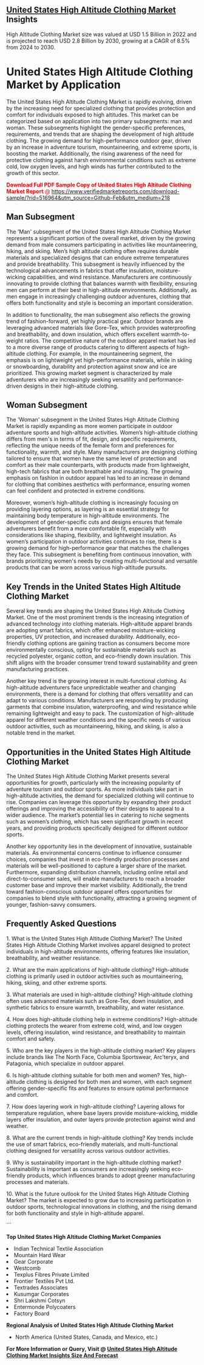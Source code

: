 <h2><a href="https://www.verifiedmarketreports.com/download-sample/?rid=516964&amp;utm_source=Github-Feb&amp;utm_medium=218" target="_blank">United States High Altitude Clothing Market</a> Insights</h2><p>High Altitude Clothing Market size was valued at USD 1.5 Billion in 2022 and is projected to reach USD 2.8 Billion by 2030, growing at a CAGR of 8.5% from 2024 to 2030.</p><p> <h1>United States High Altitude Clothing Market by Application</h1> <p>The United States High Altitude Clothing Market is rapidly evolving, driven by the increasing need for specialized clothing that provides protection and comfort for individuals exposed to high altitudes. This market can be categorized based on application into two primary subsegments: man and woman. These subsegments highlight the gender-specific preferences, requirements, and trends that are shaping the development of high altitude clothing. The growing demand for high-performance outdoor gear, driven by an increase in adventure tourism, mountaineering, and extreme sports, is boosting the market. Additionally, the rising awareness of the need for protective clothing against harsh environmental conditions such as extreme cold, low oxygen levels, and high winds has further contributed to the growth of this sector. <p><span class=""><span style="color: #ff0000;"><strong>Download Full PDF Sample Copy of United States High Altitude Clothing Market Report</strong> @ </span><a href="https://www.verifiedmarketreports.com/download-sample/?rid=516964&amp;utm_source=Github-Feb&amp;utm_medium=218" target="_blank">https://www.verifiedmarketreports.com/download-sample/?rid=516964&amp;utm_source=Github-Feb&amp;utm_medium=218</a></span></p> <h2>Man Subsegment</h2> <p>The 'Man' subsegment of the United States High Altitude Clothing Market represents a significant portion of the overall market, driven by the growing demand from male consumers participating in activities like mountaineering, hiking, and skiing. Men’s high altitude clothing often requires durable materials and specialized designs that can endure extreme temperatures and provide breathability. This subsegment is heavily influenced by the technological advancements in fabrics that offer insulation, moisture-wicking capabilities, and wind resistance. Manufacturers are continuously innovating to provide clothing that balances warmth with flexibility, ensuring men can perform at their best in high-altitude environments. Additionally, as men engage in increasingly challenging outdoor adventures, clothing that offers both functionality and style is becoming an important consideration. <p>In addition to functionality, the man subsegment also reflects the growing trend of fashion-forward, yet highly practical gear. Outdoor brands are leveraging advanced materials like Gore-Tex, which provides waterproofing and breathability, and down insulation, which offers excellent warmth-to-weight ratios. The competitive nature of the outdoor apparel market has led to a more diverse range of products catering to different aspects of high-altitude clothing. For example, in the mountaineering segment, the emphasis is on lightweight yet high-performance materials, while in skiing or snowboarding, durability and protection against snow and ice are prioritized. This growing market segment is characterized by male adventurers who are increasingly seeking versatility and performance-driven designs in their high-altitude clothing. <h2>Woman Subsegment</h2> <p>The 'Woman' subsegment in the United States High Altitude Clothing Market is rapidly expanding as more women participate in outdoor adventure sports and high-altitude activities. Women’s high-altitude clothing differs from men's in terms of fit, design, and specific requirements, reflecting the unique needs of the female form and preferences for functionality, warmth, and style. Many manufacturers are designing clothing tailored to ensure that women have the same level of protection and comfort as their male counterparts, with products made from lightweight, high-tech fabrics that are both breathable and insulating. The growing emphasis on fashion in outdoor apparel has led to an increase in demand for clothing that combines aesthetics with performance, ensuring women can feel confident and protected in extreme conditions. <p>Moreover, women’s high-altitude clothing is increasingly focusing on providing layering options, as layering is an essential strategy for maintaining body temperature in high-altitude environments. The development of gender-specific cuts and designs ensures that female adventurers benefit from a more comfortable fit, especially with considerations like shaping, flexibility, and lightweight insulation. As women’s participation in outdoor activities continues to rise, there is a growing demand for high-performance gear that matches the challenges they face. This subsegment is benefiting from continuous innovation, with brands prioritizing women's needs by creating multi-functional and versatile products that can be worn across various high-altitude pursuits. <h2>Key Trends in the United States High Altitude Clothing Market</h2> <p>Several key trends are shaping the United States High Altitude Clothing Market. One of the most prominent trends is the increasing integration of advanced technology into clothing materials. High-altitude apparel brands are adopting smart fabrics, which offer enhanced moisture-wicking properties, UV protection, and increased durability. Additionally, eco-friendly clothing options are gaining traction as consumers become more environmentally conscious, opting for sustainable materials such as recycled polyester, organic cotton, and eco-friendly down insulation. This shift aligns with the broader consumer trend toward sustainability and green manufacturing practices. <p>Another key trend is the growing interest in multi-functional clothing. As high-altitude adventurers face unpredictable weather and changing environments, there is a demand for clothing that offers versatility and can adapt to various conditions. Manufacturers are responding by producing garments that combine insulation, waterproofing, and wind resistance while remaining lightweight and easy to pack. The customization of high-altitude apparel for different weather conditions and the specific needs of various outdoor activities, such as mountaineering, hiking, and skiing, is also a notable trend in the market. <h2>Opportunities in the United States High Altitude Clothing Market</h2> <p>The United States High Altitude Clothing Market presents several opportunities for growth, particularly with the increasing popularity of adventure tourism and outdoor sports. As more individuals take part in high-altitude activities, the demand for specialized clothing will continue to rise. Companies can leverage this opportunity by expanding their product offerings and improving the accessibility of their designs to appeal to a wider audience. The market’s potential lies in catering to niche segments such as women’s clothing, which has seen significant growth in recent years, and providing products specifically designed for different outdoor sports. <p>Another key opportunity lies in the development of innovative, sustainable materials. As environmental concerns continue to influence consumer choices, companies that invest in eco-friendly production processes and materials will be well-positioned to capture a larger share of the market. Furthermore, expanding distribution channels, including online retail and direct-to-consumer sales, will enable manufacturers to reach a broader customer base and improve their market visibility. Additionally, the trend toward fashion-conscious outdoor apparel offers opportunities for companies to blend style with functionality, attracting a growing segment of younger, fashion-savvy consumers. <h2>Frequently Asked Questions</h2> <p>1. What is the United States High Altitude Clothing Market? The United States High Altitude Clothing Market involves apparel designed to protect individuals in high-altitude environments, offering features like insulation, breathability, and weather resistance.</p> <p>2. What are the main applications of high-altitude clothing? High-altitude clothing is primarily used in outdoor activities such as mountaineering, hiking, skiing, and other extreme sports.</p> <p>3. What materials are used in high-altitude clothing? High-altitude clothing often uses advanced materials such as Gore-Tex, down insulation, and synthetic fabrics to ensure warmth, breathability, and water resistance.</p> <p>4. How does high-altitude clothing help in extreme conditions? High-altitude clothing protects the wearer from extreme cold, wind, and low oxygen levels, offering insulation, wind resistance, and breathability to maintain comfort and safety.</p> <p>5. Who are the key players in the high-altitude clothing market? Key players include brands like The North Face, Columbia Sportswear, Arc'teryx, and Patagonia, which specialize in outdoor apparel.</p> <p>6. Is high-altitude clothing suitable for both men and women? Yes, high-altitude clothing is designed for both men and women, with each segment offering gender-specific fits and features to ensure optimal performance and comfort.</p> <p>7. How does layering work in high-altitude clothing? Layering allows for temperature regulation, where base layers provide moisture-wicking, middle layers offer insulation, and outer layers provide protection against wind and weather.</p> <p>8. What are the current trends in high-altitude clothing? Key trends include the use of smart fabrics, eco-friendly materials, and multi-functional clothing designed for versatility across various outdoor activities.</p> <p>9. Why is sustainability important in the high-altitude clothing market? Sustainability is important as consumers are increasingly seeking eco-friendly products, which influences brands to adopt greener manufacturing processes and materials.</p> <p>10. What is the future outlook for the United States High Altitude Clothing Market? The market is expected to grow due to increasing participation in outdoor sports, technological innovations in clothing, and the rising demand for both functionality and style in high-altitude apparel.</p> ```</p><p><strong>Top United States High Altitude Clothing Market Companies</strong></p><div data-test-id=""><p><li>Indian Technical Textile Association</li><li> Mountain Hard Wear</li><li> Gear Corporate</li><li> Westcomb</li><li> Texplus Fibres Private Limited</li><li> Frontier Textiles Pvt Ltd.</li><li> Textrades Associates</li><li> Kusumgar Corporates</li><li> Shri Lakshmi Cotsyn</li><li> Entermonde Polycoaters</li><li> Factory Board</li></p><div><strong>Regional Analysis of&nbsp;United States High Altitude Clothing Market</strong></div><ul><li dir="ltr"><p dir="ltr">North America&nbsp;(United States, Canada, and Mexico, etc.)</p></li></ul><p><strong>For More Information or Query, Visit @&nbsp;</strong><strong><a href="https://www.verifiedmarketreports.com/product/high-altitude-clothing-market/?utm_source=Github-Feb&amp;utm_medium=218" target="_blank">United States High Altitude Clothing Market Insights Size And Forecast</a></strong></p></div>
